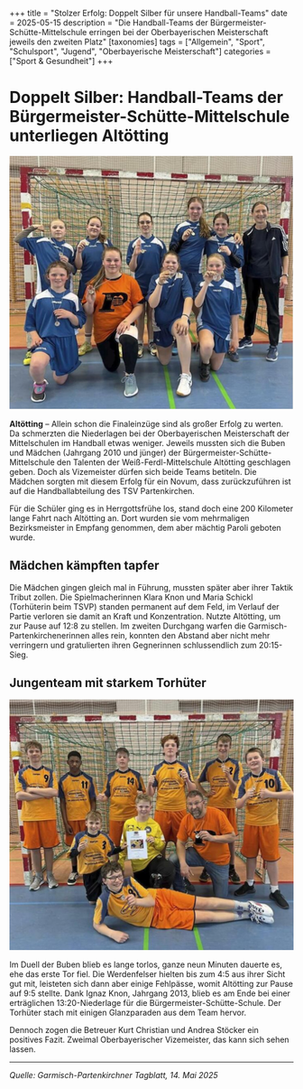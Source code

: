 +++
title = "Stolzer Erfolg: Doppelt Silber für unsere Handball-Teams"
date = 2025-05-15
description = "Die Handball-Teams der Bürgermeister-Schütte-Mittelschule erringen bei der Oberbayerischen Meisterschaft jeweils den zweiten Platz"
[taxonomies]
tags = ["Allgemein", "Sport", "Schulsport", "Jugend", "Oberbayerische Meisterschaft"]
categories = ["Sport & Gesundheit"]
+++

# Doppelt Silber: Handball-Teams der Bürgermeister-Schütte-Mittelschule unterliegen Altötting

![Stolze Medaillengewinner](images/image.jpg)

<!-- more -->

**Altötting** – Allein schon die Finaleinzüge sind als großer Erfolg zu werten. Da schmerzten die Niederlagen bei der Oberbayerischen Meisterschaft der Mittelschulen im Handball etwas weniger. Jeweils mussten sich die Buben und Mädchen (Jahrgang 2010 und jünger) der Bürgermeister-Schütte-Mittelschule den Talenten der Weiß-Ferdl-Mittelschule Altötting geschlagen geben. Doch als Vizemeister dürfen sich beide Teams betiteln. Die Mädchen sorgten mit diesem Erfolg für ein Novum, dass zurückzuführen ist auf die Handballabteilung des TSV Partenkirchen.

Für die Schüler ging es in Herrgottsfrühe los, stand doch eine 200 Kilometer lange Fahrt nach Altötting an. Dort wurden sie vom mehrmaligen Bezirksmeister in Empfang genommen, dem aber mächtig Paroli geboten wurde.

## Mädchen kämpften tapfer

Die Mädchen gingen gleich mal in Führung, mussten später aber ihrer Taktik Tribut zollen. Die Spielmacherinnen Klara Knon und Maria Schickl (Torhüterin beim TSVP) standen permanent auf dem Feld, im Verlauf der Partie verloren sie damit an Kraft und Konzentration. Nutzte Altötting, um zur Pause auf 12:8 zu stellen. Im zweiten Durchgang warfen die Garmisch-Partenkirchenerinnen alles rein, konnten den Abstand aber nicht mehr verringern und gratulierten ihren Gegnerinnen schlussendlich zum 20:15-Sieg.

## Jungenteam mit starkem Torhüter

![Stolze Medaillengewinner: (stehend v.l.) Julius Ruskys, Ramsey Adeldu, Robert Tröger, Magnus Polt, Florian Selbach, Fabian Frey, (kniend v.l.) Sam Sulzgruber, Ignaz Knon, Betreuer Kurt Christian und Florian Schnitzer (liegend).](images/image2.png)

Im Duell der Buben blieb es lange torlos, ganze neun Minuten dauerte es, ehe das erste Tor fiel. Die Werdenfelser hielten bis zum 4:5 aus ihrer Sicht gut mit, leisteten sich dann aber einige Fehlpässe, womit Altötting zur Pause auf 9:5 stellte. Dank Ignaz Knon, Jahrgang 2013, blieb es am Ende bei einer erträglichen 13:20-Niederlage für die Bürgermeister-Schütte-Schule. Der Torhüter stach mit einigen Glanzparaden aus dem Team hervor.

Dennoch zogen die Betreuer Kurt Christian und Andrea Stöcker ein positives Fazit. Zweimal Oberbayerischer Vizemeister, das kann sich sehen lassen.

---

*Quelle: Garmisch-Partenkirchner Tagblatt, 14. Mai 2025*
